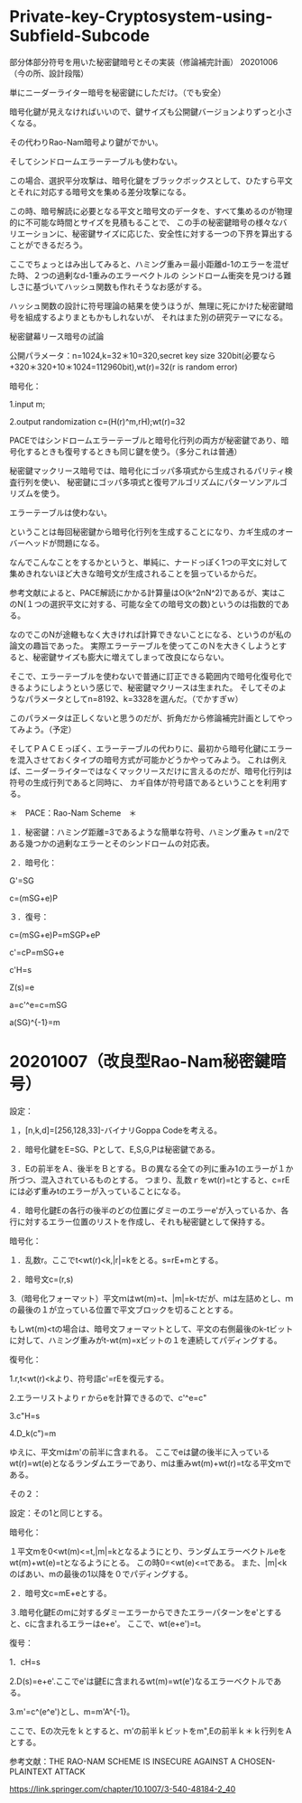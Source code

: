# Private-key-Cryptosystem-using-Subfield-Subcode

部分体部分符号を用いた秘密鍵暗号とその実装（修論補完計画）
20201006（今の所、設計段階）

単にニーダーライター暗号を秘密鍵にしただけ。（でも安全）

暗号化鍵が見えなければいいので、鍵サイズも公開鍵バージョンよりずっと小さくなる。

その代わりRao-Nam暗号より鍵がでかい。

そしてシンドロームエラーテーブルも使わない。

この場合、選択平分攻撃は、暗号化鍵をブラックボックスとして、ひたすら平文とそれに対応する暗号文を集める差分攻撃になる。

この時、暗号解読に必要となる平文と暗号文のデータを、すべて集めるのが物理的に不可能な時間とサイズを見積もることで、 この手の秘密鍵暗号の様々なバリエーションに、秘密鍵サイズに応じた、安全性に対する一つの下界を算出することができるだろう。

ここでちょっとはみ出してみると、ハミング重み＝最小距離d-1のエラーを混ぜた時、２つの過剰なd-1重みのエラーベクトルの シンドローム衝突を見つける難しさに基づいてハッシュ関数も作れそうなお感がする。

ハッシュ関数の設計に符号理論の結果を使うほうが、無理に死にかけた秘密鍵暗号を組成するよりまともかもしれないが、 それはまた別の研究テーマになる。

秘密鍵幕リース暗号の試論

公開パラメータ：n=1024,k=32＊10=320,secret key size 320bit(必要なら+320＊320+10＊1024=112960bit),wt(r)=32(r is random error)

暗号化：

1.input m;

2.output randomization c=(H(r)^m,rH);wt(r)=32

PACEではシンドロームエラーテーブルと暗号化行列の両方が秘密鍵であり、暗号化するときも復号するときも同じ鍵を使う。（多分これは普通）

秘密鍵マックリース暗号では、暗号化にゴッパ多項式から生成されるパリティ検査行列を使い、 秘密鍵にゴッパ多項式と復号アルゴリズムにパターソンアルゴリズムを使う。

エラーテーブルは使わない。

ということは毎回秘密鍵から暗号化行列を生成することになり、カギ生成のオーバーヘッドが問題になる。

なんでこんなことをするかというと、単純に、ナードっぽく1つの平文に対して集めきれないほど大きな暗号文が生成されることを狙っているからだ。

参考文献によると、PACE解読にかかる計算量はO(k^2nN^2)であるが、実はこのN(１つの選択平文に対する、可能な全ての暗号文の数)というのは指数的である。

なのでこのNが途轍もなく大きければ計算できないことになる、というのが私の論文の趣旨であった。 実際エラーテーブルを使ってこのＮを大きくしようとすると、秘密鍵サイズも膨大に増えてしまって改良にならない。

そこで、エラーテーブルを使わないで普通に訂正できる範囲内で暗号化復号化できるようにしようという感じで、秘密鍵マクリースは生まれた。 そしてそのようなパラメータとしてn=8192、k=3328を選んだ。（でかすぎｗ）

このパラメータは正しくないと思うのだが、折角だから修論補完計画としてやってみよう。（予定）

そしてＰＡＣＥっぽく、エラーテーブルの代わりに、最初から暗号化鍵にエラーを混入させておくタイプの暗号方式が可能かどうかやってみよう。 これは例えば、ニーダーライターではなくマックリースだけに言えるのだが、暗号化行列は符号の生成行列であると同時に、 カギ自体が符号語であるということを利用する。

＊　PACE：Rao-Nam Scheme　＊

１．秘密鍵：ハミング距離=3であるような簡単な符号、ハミング重みｔ=n/2である幾つかの過剰なエラーとそのシンドロームの対応表。

２．暗号化：

G'=SG

c=(mSG+e)P

３．復号：

c=(mSG+e)P=mSGP+eP

c'=cP=mSG+e

c'H=s

Z(s)=e

a=c'^e=c=mSG

a(SG)^{-1}=m


# 20201007（改良型Rao-Nam秘密鍵暗号）

設定：

１，[n,k,d]=[256,128,33]-バイナリGoppa Codeを考える。

２．暗号化鍵をE=SG、Pとして、E,S,G,Pは秘密鍵である。

３．Eの前半をＡ、後半をＢとする。Ｂの異なる全ての列に重み1のエラーが１か所づつ、混入されているものとする。 
つまり、乱数ｒをwt(r)=tとすると、c=rEには必ず重みtのエラーが入っていることになる。

４．暗号化鍵Eの各行の後半のどの位置にダミーのエラーe'が入っているか、各行に対するエラー位置のリストを作成し、それも秘密鍵として保持する。

暗号化：

１．乱数r。ここでt<wt(r)<k,|r|=kをとる。s=rE+mとする。

２．暗号文c=(r,s)

3.（暗号化フォーマット）平文ｍはwt(m)=t、|m|=k-tだが、mは左詰めとし、ｍの最後の１が立っている位置で平文ブロックを切ることとする。

もしwt(m)<tの場合は、暗号文フォーマットとして、平文の右側最後のk-tビットに対して、ハミング重みがt-wt(m)=xビットの１を連続してパディングする。


復号化：

1.r,t<wt(r)<kより、符号語c'=rEを復元する。

2.エラーリストよりｒからeを計算できるので、c'^e=c"

3.c"H=s

4.D_k(c")=m

ゆえに、平文ｍはm'の前半に含まれる。 ここでeは鍵の後半に入っているwt(r)=wt(e)となるランダムエラーであり、mは重みwt(m)+wt(r)=tなる平文ｍである。

その２：

設定：その1と同じとする。

暗号化：

１平文mを0<wt(m)<=t,|m|=kとなるようにとり、ランダムエラーベクトルeをwt(m)+wt(e)=tとなるようにとる。
この時0=<wt(e)<=tである。
また、|m|<kのばあい、mの最後の1以降を０でパディングする。

２．暗号文c=mE+eとする。

３.暗号化鍵Eのmに対するダミーエラーからできたエラーパターンをe'とすると、cに含まれるエラーはe+e'。
ここで、wt(e+e')=t。


復号：

1．cH=s

2.D(s)=e+e'.ここでe'は鍵Eに含まれるwt(m)=wt(e')なるエラーベクトルである。

3.m'=c^(e^e')とし、m=m'A^{-1}。

ここで、Eの次元をｋとすると、ｍ’の前半ｋビットをm",Eの前半ｋ＊ｋ行列をＡとする。

参考文献：THE RAO-NAM SCHEME IS INSECURE AGAINST A CHOSEN-PLAINTEXT ATTACK

https://link.springer.com/chapter/10.1007/3-540-48184-2_40

